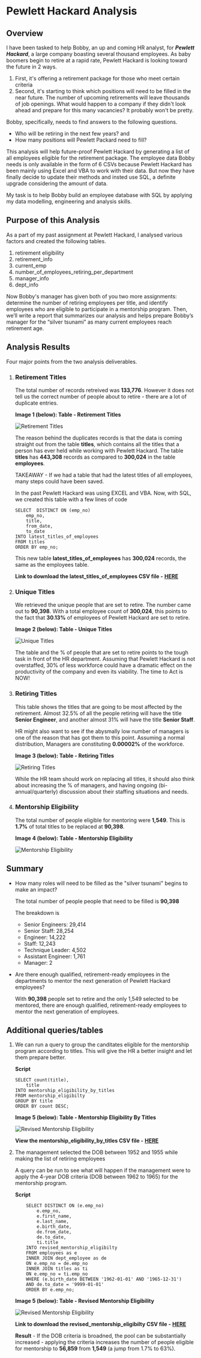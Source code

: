 # Pewlett Hackard Analysis

## Overview

I have been tasked to help Bobby, an up and coming HR analyst, for  ***Pewlett Hackard***, a large company boasting several thousand employees. As baby boomers begin to retire at a rapid rate, Pewlett Hackard is looking toward the future in 2 ways.
1) First, it's offering a retirement package for those who meet certain criteria
2) Second, it's starting to think which positions will need to be filled in the near future. The number of upcoming retirements will leave thousands of job openings. What would happen to a company if they didn't look ahead and prepare for this many vacancies? It probably won't be pretty. 

Bobby, specifically, needs to find answers to the following questions.
* Who will be retiring in the next few years?  and 
* How many positions will Pewlett Packard need to fill?

This analysis will help future-proof Pewlett Hackard by generating a list of all employees eligible for the retirement package. The employee data Bobby needs is only available in the form of 6 CSVs because Pewlett Hackard has been mainly using Excel and VBA to work with their data. But now they have finally decide to update their methods and insted use SQL, a definite upgrade considering the amount of data. 

My task is to help Bobby build an employee database with SQL by applying my data modelling, engineering and analysis skills.

## Purpose of this Analysis
As a part of my past assignment at Pewlett Hackard, I analysed various factors and created the following tables.
1. retirement eligibility
2. retirement_info
3. current_emp
4. number_of_employees_retiring_per_department
5. manager_info
6. dept_info

Now Bobby's manager has given both of you two more assignments: determine the number of retiring employees per title, and identify employees who are eligible to participate in a mentorship program. Then, we’ll write a report that summarizes our analysis and helps prepare Bobby’s manager for the “silver tsunami” as many current employees reach retirement age.

## Analysis Results

Four major points from the two analysis deliverables. 

1) ### Retirement Titles 
    The total number of records retreived was **133,776**. However it does not tell us the correct number of people about to retire - there are a lot of duplicate entries. 
    
    **Image 1 (below): Table - Retirement Titles**

    ![Retirement Titles](./Resources/retirement_titles.png)
    
    
    The reason behind the duplicates records is that the data is coming straight out from the table **titles**, which contains all the titles that a person has ever held while working with Pewlett Hackard. The table **titles** has **443,308** records as compared to **300,024** in the table **employees**.

    TAKEAWAY - If we had a table that had the latest titles of all employees, many steps could have been saved. 
    
    In the past Pewlett Hackard was using EXCEL and VBA. Now, with SQL, we created this table with a few lines of code
    ```
    SELECT  DISTINCT ON (emp_no)
	    emp_no,
	    title,
	    from_date,
	    to_date
    INTO latest_titles_of_employees
    FROM titles
    ORDER BY emp_no;
    ```
    This new table **latest_titles_of_employees** has **300,024** records, the same as the employees table. 

    **Link to download the latest_titles_of_employees CSV file -** [**HERE**](./Data/Additional_tables/latest_titles_of_employees.csv) 

2) ### Unique Titles
    We retrieved the unique people that are set to retire. The number came out to **90,398**. With a total employee count of **300,024**, this points to the fact that **30.13%** of employees of Pewlett Hackard are set to retire.

    **Image 2 (below): Table - Unique Titles**

    ![Unique Titles](./Resources/unique_titles.png)

    The table and the % of people that are set to retire points to the tough task in front of the HR department. Assuming that Pewlett Hackard is not overstaffed, 30% of less workforce could have a dramatic effect on the productivity of the company and even its viability. The time to Act is NOW!

3) ### Retiring Titles
    This table shows the titles that are going to be most affected by the retirement. Almost 32.5% of all the people retiring will have the title **Senior Engineer**, and another almost 31% will have the title **Senior Staff**.
    
    HR might also want to see if the abysmally low number of managers is one of the reason that has got them to this point. Assuming a normal distribution, Managers are constituting **0.00002%** of the workforce. 

    **Image 3 (below): Table - Retiring Titles**

    ![Retiring Titles](./Resources/retiring_titles.png)

    While the HR team should work on replacing all titles, it should also think about increasing the % of managers, and having ongoing (bi-annual/quarterly) discussion about their staffing situations and needs.

3) ### Mentorship Eligibility

    The total number of people eligible for mentoring were **1,549**. This is **1.7%** of total titles to be replaced at **90,398**.

    **Image 4 (below): Table - Mentorship Eligibility**

    ![Mentorship Eligibility](./Resources/mentorship_eligibilty.png)


## Summary

* How many roles will need to be filled as the "silver tsunami" begins to make an impact?

    The total number of people people that need to be filled is **90,398**

    The breakdown is 
    * Senior Engineers: 29,414
    * Senior Staff: 28,254
    * Engineer: 14,222
    * Staff: 12,243
    * Technique Leader: 4,502
    * Assistant Engineer: 1,761
    * Manager: 2

* Are there enough qualified, retirement-ready employees in the departments to mentor the next generation of Pewlett Hackard employees?

    With **90,398** people set to retire and the only 1,549 selected to be mentored, there are enough qualified, retirement-ready employees to mentor the next generation of employees. 
    
## Additional queries/tables   
  
1) We can run a query to group the canditates eligible for the mentorship program according to titles. This will give the HR a better insight and let them prepare better.
    
    **Script**
    ```
    SELECT count(title), 
        title
    INTO mentorship_eligibility_by_titles
    FROM mentorship_eligibilty
    GROUP BY title
    ORDER BY count DESC;
    ```    
   
    **Image 5 (below): Table - Mentorship Eligibility By Titles**  

    ![Revised Mentorship Eligibility](./Resources/mentorship_eligibility_by_titles.png)

    **View the mentorship_eligibility_by_titles CSV file -** [**HERE**](./Data/Additional_tables/mentorship_eligibility_by_titles.csv)


2. The management selected the DOB between 1952 and 1955 while making the list of retiring employees

    A query can be run to see what will happen if the management were to apply the 4-year DOB criteria (DOB between 1962 to 1965) for the mentorship program. 

    **Script**

    ``` 
        SELECT DISTINCT ON (e.emp_no) 
            e.emp_no,
            e.first_name, 
            e.last_name,
            e.birth_date,
            de.from_date,
            de.to_date,
            ti.title
        INTO revised_mentorship_eligibilty	
        FROM employees as e
        INNER JOIN dept_employee as de
        ON e.emp_no = de.emp_no
        INNER JOIN titles as ti
        ON e.emp_no = ti.emp_no	
        WHERE (e.birth_date BETWEEN '1962-01-01' AND '1965-12-31')
        AND de.to_date = '9999-01-01'
        ORDER BY e.emp_no;
    ```
    **Image 5 (below): Table - Revised Mentorship Eligibility**  

    ![Revised Mentorship Eligibility](./Resources/revised_mentorship_eligibilty.png)

    **Link to download the revised_mentorship_eligibilty CSV file -** [**HERE**](./Data/Additional_tables/revised_mentorship_eligibilty.csv)   

    **Result** - If the DOB criteria is broadned, the pool can be substantially increased - applying the criteria  increases the number of people eligible for mentorship to **56,859** from **1,549** (a jump from 1.7% to 63%). 
